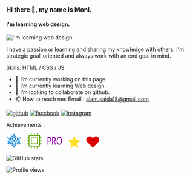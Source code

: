 ### Hi there 👋, my name is Moni.
#### I'm learning web design.
![I'm learning web design.](https://scontent.fcgp3-2.fna.fbcdn.net/v/t39.30808-6/275116787_1301073640369000_6046604754533826954_n.jpg?_nc_cat=111&ccb=1-7&_nc_sid=09cbfe&_nc_eui2=AeGKevSihXPdBtA7TSlzOdYPBCkjW1HCW94EKSNbUcJb3jML6wJTRW9ynHmyAeneqW6sGkIcY1ERJOghqh87-iTN&_nc_ohc=RMFycKiJwGsAX8wChcl&_nc_ht=scontent.fcgp3-2.fna&oh=00_AfARq_rtkc7ryxn841CKn9gUHjW8QZIiilD66kwKy6ttUw&oe=646A3A5F)

I have a passion or learning and sharing my knowledge with others. I'm strategic goal-oriented and always work with an end goal in mind. 

Skills:  HTML / CSS / JS

- 🔭 I’m currently working on this page. 
- 🌱 I’m currently learning Web design. 
- 👯 I’m looking to collaborate on github. 
- 📫 How to reach me: Email : alam.saida18@gmail.com 


[<img src='https://cdn.jsdelivr.net/npm/simple-icons@3.0.1/icons/github.svg' alt='github' height='40'>](https://github.com/SaidaAlam)  [<img src='https://cdn.jsdelivr.net/npm/simple-icons@3.0.1/icons/facebook.svg' alt='facebook' height='40'>](https://www.facebook.com/SaidaAlamMoni)  [<img src='https://cdn.jsdelivr.net/npm/simple-icons@3.0.1/icons/instagram.svg' alt='instagram' height='40'>](https://www.instagram.com/SaidaAlam/)  

Achievements : 

<a href='https://archiveprogram.github.com/'><img src='https://raw.githubusercontent.com/acervenky/animated-github-badges/master/assets/acbadge.gif' width='40' height='40'></a> <a href='https://docs.github.com/en/developers'><img src='https://raw.githubusercontent.com/acervenky/animated-github-badges/master/assets/devbadge.gif' width='40' height='40'></a> <a href='https://github.com/pricing'><img src='https://raw.githubusercontent.com/acervenky/animated-github-badges/master/assets/pro.gif' width='40' height='40'></a> <a href='https://stars.github.com/'><img src='https://raw.githubusercontent.com/acervenky/animated-github-badges/master/assets/starbadge.gif' width='35' height='35'></a> <a href='https://docs.github.com/en/github/supporting-the-open-source-community-with-github-sponsors'><img src='https://raw.githubusercontent.com/acervenky/animated-github-badges/master/assets/sponsorbadge.gif' width='35' height='35'></a> 

![GitHub stats](https://github-readme-stats.vercel.app/api?username=SaidaAlam&show_icons=true&count_private=true)  

![Profile views](https://gpvc.arturio.dev/SaidaAlam)  

